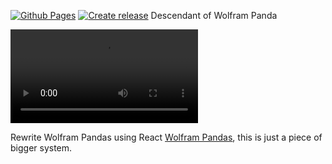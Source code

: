 [![Github Pages](https://github.com/nhannht/wisdoom/actions/workflows/github_pages.yml/badge.svg)](https://github.com/nhannht/wisdoom/actions/workflows/github_pages.yml)
[![Create release](https://github.com/nhannht/wisdoom/actions/workflows/release.yml/badge.svg)](https://github.com/nhannht/wisdoom/actions/workflows/release.yml)
Descendant of Wolfram Panda

<video controls>
<source src="https://user-images.githubusercontent.com/69144096/211085462-81b60003-da61-4f71-a1d4-821f93afb858.mp4" 
type=video/mp4>
</video>

Rewrite Wolfram Pandas using React [Wolfram Pandas](https://github.com/nhannht/wolfram-panda), this is just a piece of
bigger system.
